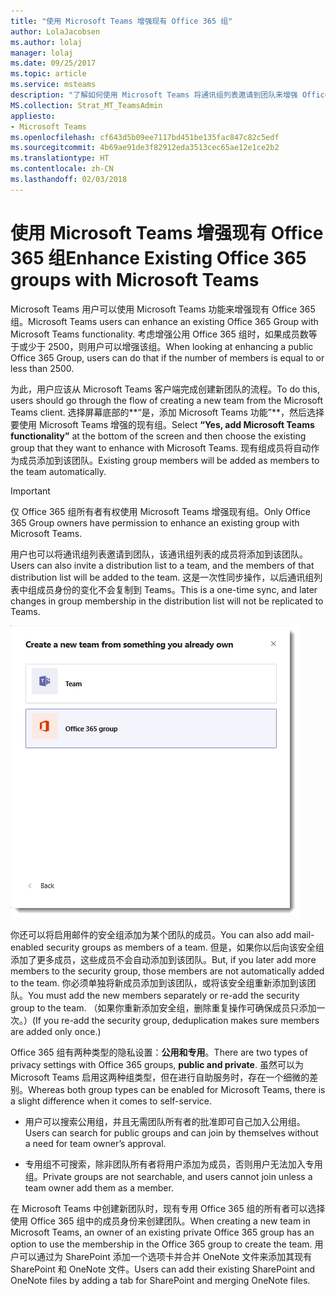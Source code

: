```yaml
---
title: "使用 Microsoft Teams 增强现有 Office 365 组"
author: LolaJacobsen
ms.author: lolaj
manager: lolaj
ms.date: 09/25/2017
ms.topic: article
ms.service: msteams
description: "了解如何使用 Microsoft Teams 将通讯组列表邀请到团队来增强 Office 365 组，以及如何添加启用邮件的安全组等。"
MS.collection: Strat_MT_TeamsAdmin
appliesto:
- Microsoft Teams
ms.openlocfilehash: cf643d5b09ee7117bd451be135fac847c82c5edf
ms.sourcegitcommit: 4b69ae91de3f82912eda3513cec65ae12e1ce2b2
ms.translationtype: HT
ms.contentlocale: zh-CN
ms.lasthandoff: 02/03/2018
---
```

<a name="enhance-existing-office-365-groups-with-microsoft-teams"></a><span data-ttu-id="414cf-103">使用 Microsoft Teams 增强现有 Office 365 组</span><span class="sxs-lookup"><span data-stu-id="414cf-103">Enhance Existing Office 365 groups with Microsoft Teams</span></span>
=======================================================

<span data-ttu-id="414cf-104">Microsoft Teams 用户可以使用 Microsoft Teams 功能来增强现有 Office 365 组。</span><span class="sxs-lookup"><span data-stu-id="414cf-104">Microsoft Teams users can enhance an existing Office 365 Group with Microsoft Teams functionality.</span></span> <span data-ttu-id="414cf-105">考虑增强公用 Office 365 组时，如果成员数等于或少于 2500，则用户可以增强该组。</span><span class="sxs-lookup"><span data-stu-id="414cf-105">When looking at enhancing a public Office 365 Group, users can do that if the number of members is equal to or less than 2500.</span></span>

<span data-ttu-id="414cf-106">为此，用户应该从 Microsoft Teams 客户端完成创建新团队的流程。</span><span class="sxs-lookup"><span data-stu-id="414cf-106">To do this, users should go through the flow of creating a new team from the Microsoft Teams client.</span></span> <span data-ttu-id="414cf-107">选择屏幕底部的**“是，添加 Microsoft Teams 功能”**，然后选择要使用 Microsoft Teams 增强的现有组。</span><span class="sxs-lookup"><span data-stu-id="414cf-107">Select **“Yes, add Microsoft Teams functionality”** at the bottom of the screen and then choose the existing group that they want to enhance with Microsoft Teams.</span></span> <span data-ttu-id="414cf-108">现有组成员将自动作为成员添加到该团队。</span><span class="sxs-lookup"><span data-stu-id="414cf-108">Existing group members will be added as members to the team automatically.</span></span>



> [!IMPORTANT]
> <span data-ttu-id="414cf-109">仅 Office 365 组所有者有权使用 Microsoft Teams 增强现有组。</span><span class="sxs-lookup"><span data-stu-id="414cf-109">Only Office 365 Group owners have permission to enhance an existing group with Microsoft Teams.</span></span> 

<span data-ttu-id="414cf-110">用户也可以将通讯组列表邀请到团队，该通讯组列表的成员将添加到该团队。</span><span class="sxs-lookup"><span data-stu-id="414cf-110">Users can also invite a distribution list to a team, and the members of that distribution list will be added to the team.</span></span> <span data-ttu-id="414cf-111">这是一次性同步操作，以后通讯组列表中组成员身份的变化不会复制到 Teams。</span><span class="sxs-lookup"><span data-stu-id="414cf-111">This is a one-time sync, and later changes in group membership in the distribution list will not be replicated to Teams.</span></span> 

![一个序列中的这些屏幕截图显示了邀请一个通讯组列表及其成员加入团队。](media/Enhance_Existing_Office_365_groups_with_Microsoft_Teams_image2.png)

<span data-ttu-id="414cf-113">你还可以将启用邮件的安全组添加为某个团队的成员。</span><span class="sxs-lookup"><span data-stu-id="414cf-113">You can also add mail-enabled security groups as members of a team.</span></span> <span data-ttu-id="414cf-114">但是，如果你以后向该安全组添加了更多成员，这些成员不会自动添加到该团队。</span><span class="sxs-lookup"><span data-stu-id="414cf-114">But, if you later add more members to the security group, those members are not automatically added to the team.</span></span> <span data-ttu-id="414cf-115">你必须单独将新成员添加到该团队，或将该安全组重新添加到该团队。</span><span class="sxs-lookup"><span data-stu-id="414cf-115">You must add the new members separately or re-add the security group to the team.</span></span> <span data-ttu-id="414cf-116">（如果你重新添加安全组，删除重复操作可确保成员只添加一次。）</span><span class="sxs-lookup"><span data-stu-id="414cf-116">(If you re-add the security group, deduplication makes sure members are added only once.)</span></span>

<span data-ttu-id="414cf-117">Office 365 组有两种类型的隐私设置：**公用和专用**。</span><span class="sxs-lookup"><span data-stu-id="414cf-117">There are two types of privacy settings with Office 365 groups, **public and private**.</span></span> <span data-ttu-id="414cf-118">虽然可以为 Microsoft Teams 启用这两种组类型，但在进行自助服务时，存在一个细微的差别。</span><span class="sxs-lookup"><span data-stu-id="414cf-118">Whereas both group types can be enabled for Microsoft Teams, there is a slight difference when it comes to self-service.</span></span>

-   <span data-ttu-id="414cf-119">用户可以搜索公用组，并且无需团队所有者的批准即可自己加入公用组。</span><span class="sxs-lookup"><span data-stu-id="414cf-119">Users can search for public groups and can join by themselves without a need for team owner’s approval.</span></span>

-   <span data-ttu-id="414cf-120">专用组不可搜索，除非团队所有者将用户添加为成员，否则用户无法加入专用组。</span><span class="sxs-lookup"><span data-stu-id="414cf-120">Private groups are not searchable, and users cannot join unless a team owner add them as a member.</span></span>

<span data-ttu-id="414cf-121">在 Microsoft Teams 中创建新团队时，现有专用 Office 365 组的所有者可以选择使用 Office 365 组中的成员身份来创建团队。</span><span class="sxs-lookup"><span data-stu-id="414cf-121">When creating a new team in Microsoft Teams, an owner of an existing private Office 365 group has an option to use the membership in the Office 365 group to create the team.</span></span> <span data-ttu-id="414cf-122">用户可以通过为 SharePoint 添加一个选项卡并合并 OneNote 文件来添加其现有 SharePoint 和 OneNote 文件。</span><span class="sxs-lookup"><span data-stu-id="414cf-122">Users can add their existing SharePoint and OneNote files by adding a tab for SharePoint and merging OneNote files.</span></span>
